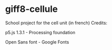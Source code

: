 # giff8-cellule
School project for the cell unit (in french)
Credits:

p5.js 1.3.1 - Processing foundation

Open Sans font - Google Fonts
